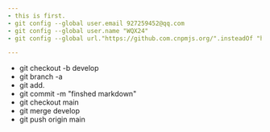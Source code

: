 ```yaml
---
- this is first.
- git config --global user.email 927259452@qq.com
- git config --global user.name "WQX24"
- git config --global url."https://github.com.cnpmjs.org/".insteadOf "https://github.com/"

---
```

- git checkout -b develop
- git branch -a
- git add.
- git commit -m "finshed markdown"
- git checkout main
- git merge develop
- git push origin main
